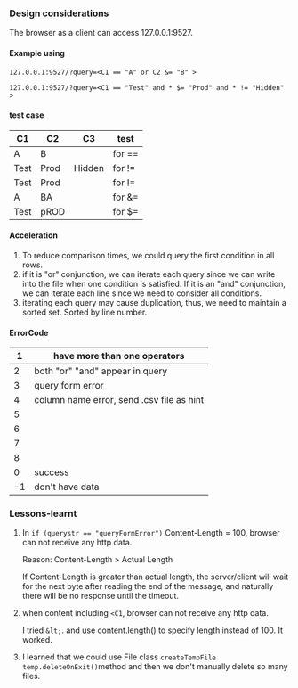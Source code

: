 

### Design considerations

The browser as a client can access 127.0.0.1:9527.

#### Example using

`127.0.0.1:9527/?query=<C1 == "A" or C2 &= "B" >`

`127.0.0.1:9527/?query=<C1 == "Test" and * $= "Prod" and * != "Hidden" >`



#### test case

| C1   | C2   | C3     | test   |
| ---- | ---- | ------ | ------ |
| A    | B    |        | for == |
| Test | Prod | Hidden | for != |
| Test | Prod |        | for != |
| A    | BA   |        | for &= |
| Test | pROD |        | for $= |



#### Acceleration

1. To reduce comparison times, we could query the first condition in all rows.
2. if it is "or" conjunction, we can iterate each query since we can write into the file when one condition is satisfied. If it is an "and" conjunction, we can iterate each line since we need to consider all conditions.
3. iterating each query may cause duplication, thus, we need to maintain a sorted set. Sorted by line number.



#### ErrorCode

| 1    | have more than one operators              |
| ---- | ----------------------------------------- |
| 2    | both "or" "and" appear in query           |
| 3    | query form error                          |
| 4    | column name error, send .csv file as hint |
| 5    |                                           |
| 6    |                                           |
| 7    |                                           |
| 8    |                                           |
| 0    | success                                   |
| -1   | don't have data                           |









### Lessons-learnt

1. In  `if (querystr == "queryFormError")` Content-Length = 100, browser can not receive any http data. 

   Reason: Content-Length > Actual Length

    If Content-Length is greater than actual length, the server/client will wait for the next byte after reading the end of the message, and naturally there will be no response until the timeout.

2. when content including `<C1`,  browser can not receive any http data.

   I tried `&lt;`.  and use content.length() to specify length instead of  100. It worked.

3. I learned that we could use File class `createTempFile` `temp.deleteOnExit()`method and then we don't manually delete so many files.

   

